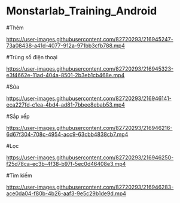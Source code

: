 # Monstarlab_Training_Android

#Thêm

https://user-images.githubusercontent.com/82720293/216945247-73a08438-a41d-4077-912a-971bb3cfb788.mp4

#Trùng số điện thoại

https://user-images.githubusercontent.com/82720293/216945323-e3f4662e-11ad-404a-8501-2b3eb1cb468e.mp4

#Sửa

https://user-images.githubusercontent.com/82720293/216946141-eca227fd-c1ea-4bd4-ad81-7bbee8ebab53.mp4

#Sắp xếp

https://user-images.githubusercontent.com/82720293/216946216-6d67f304-708c-4954-acc9-63cbb4838cb7.mp4

#Lọc

https://user-images.githubusercontent.com/82720293/216946250-f25d78ca-ec3b-4f38-b97f-5ec0d46408e3.mp4

#Tìm kiếm

https://user-images.githubusercontent.com/82720293/216946283-ace0da04-f80b-4b26-aaf3-9e5c29b1de9d.mp4
